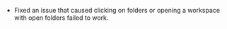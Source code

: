 - Fixed an issue that caused clicking on folders or opening a workspace with open folders failed to work.